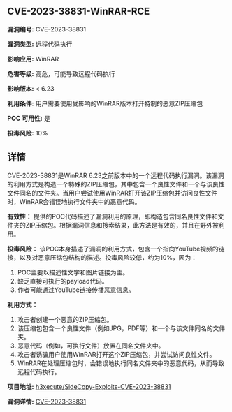 ## CVE-2023-38831-WinRAR-RCE

**漏洞编号:** CVE-2023-38831

**漏洞类型:** 远程代码执行

**影响应用:** WinRAR

**危害等级:** 高危，可能导致远程代码执行

**影响版本:** < 6.23

**利用条件:** 用户需要使用受影响的WinRAR版本打开特制的恶意ZIP压缩包

**POC 可用性:** 是

**投毒风险:** 10%

## 详情

CVE-2023-38831是WinRAR 6.23之前版本中的一个远程代码执行漏洞。该漏洞的利用方式是构造一个特殊的ZIP压缩包，其中包含一个良性文件和一个与该良性文件同名的文件夹。当用户尝试使用WinRAR打开该ZIP压缩包并访问良性文件时，WinRAR会错误地执行文件夹中的恶意代码。

**有效性：**
提供的POC代码描述了漏洞利用的原理，即构造包含同名良性文件和文件夹的ZIP压缩包。根据漏洞信息和搜索结果，此方法是有效的，并且在野外被利用。

**投毒风险：**
该POC本身描述了漏洞的利用方式，包含一个指向YouTube视频的链接，以及对恶意压缩包结构的描述。投毒风险较低，约为10%，因为：
1.  POC主要以描述性文字和图片链接为主。
2.  缺乏直接可执行的payload代码。
3.  作者可能通过YouTube链接传播恶意信息。

**利用方式：**
1.  攻击者创建一个恶意的ZIP压缩包。
2.  该压缩包包含一个良性文件（例如JPG，PDF等）和一个与该文件同名的文件夹。
3.  恶意代码（例如，可执行文件）放置在同名文件夹中。
4.  攻击者诱骗用户使用WinRAR打开这个ZIP压缩包，并尝试访问良性文件。
5.  WinRAR在处理压缩包时，会错误地执行同名文件夹中的恶意代码，从而导致远程代码执行。

**项目地址:** [h3xecute/SideCopy-Exploits-CVE-2023-38831](https://github.com/h3xecute/SideCopy-Exploits-CVE-2023-38831)

**漏洞详情:** [CVE-2023-38831](https://nvd.nist.gov/vuln/detail/CVE-2023-38831)